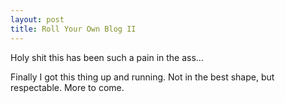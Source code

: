 ```yaml
---
layout: post
title: Roll Your Own Blog II
---
```



Holy shit this has been such a pain in the ass...

Finally I got this thing up and running. Not in the best shape, but respectable. More to come. 